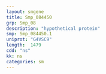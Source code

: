 ```yaml
---
layout: smgene
title: Smp_084450
grp: Smp_08
description: "hypothetical protein"
smp: Smp_084450.1
uniprot: "G4VSC9"
length:  1479
cdd: "ns"
kk: ns
categories: sm
---
```

